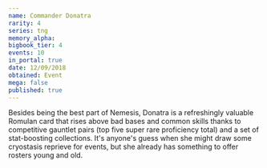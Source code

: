 ```yaml
---
name: Commander Donatra
rarity: 4
series: tng
memory_alpha:
bigbook_tier: 4
events: 10
in_portal: true
date: 12/09/2018
obtained: Event
mega: false
published: true
---
```


Besides being the best part of Nemesis, Donatra is a refreshingly valuable Romulan card that rises above bad bases and common skills thanks to competitive gauntlet pairs (top five super rare proficiency total) and a set of stat-boosting collections. It's anyone's guess when she might draw some cryostasis reprieve for events, but she already has something to offer rosters young and old.

